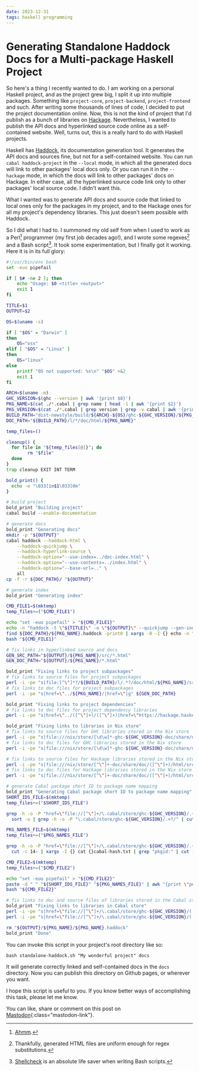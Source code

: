 ```yaml
---
date: 2023-12-31
tags: haskell programming
---
```


# Generating Standalone Haddock Docs for a Multi-package Haskell Project

So here's a thing I recently wanted to do. I am working on a personal Haskell project, and as the
project grew big, I split it up into multiple packages. Something like `project-core`, `project-backend`,
`project-frontend` and such. After writing some thousands of lines of code, I decided to put the
project documentation online. Now, this is not the kind of project that I'd publish as a bunch of
libraries on [Hackage](https://hackage.haskell.org/). Nevertheless, I wanted to publish the API docs and hyperlinked source code
online as a self-contained website. Well, turns out, this is a really hard to do with Haskell projects.

Haskell has [Haddock](http://www.haskell.org/haddock/), its documentation generation tool. It generates
the API docs and sources fine, but not for a self-contained website. You can run `cabal haddock-project` in the `--local` mode,
in which all the generated docs will link to other packages' local docs only. Or you can run it in
the `--hackage` mode, in which the
docs will link to other packages' docs on Hackage. In either case, all the hyperlinked source code
link only to other packages' local source code. I didn't want this.

What I wanted was to generate API docs and source code that linked to local ones only for the
packages in my project, and to the Hackage ones for all my project's dependency libraries. This just doesn't
seem possible with Haddock.

So I did what I had to. I summoned my old self from when I used to work as a Perl[^fn3] programmer
(my first job decades ago!), and I wrote
some regexes[^fn1] and a Bash script[^fn2]. It took some experimentation, but I finally got it working. Here it is
in its full glory:

[^fn3]: [Ahmm](https://www.xkcd.com/224).
[^fn1]: Thankfully, generated HTML files are uniform enough for regex substitutions.
[^fn2]: [Shellcheck](https://www.shellcheck.net/) is an absolute life saver when writing Bash scripts.

```bash
#!/usr/bin/env bash
set -euo pipefail

if [ $# -ne 2 ]; then
    echo "Usage: $0 <title> <output>"
    exit 1
fi

TITLE=$1
OUTPUT=$2

OS=$(uname -s)

if [ "$OS" = "Darwin" ]
then
    OS="osx"
elif [ "$OS" = "Linux" ]
then
    OS="linux"
else
    printf "OS not supported: %s\n" "$OS" >&2
    exit 1
fi

ARCH=$(uname -m)
GHC_VERSION=$(ghc --version | awk '{print $8}')
PKG_NAME=$(cat ./*.cabal | grep name | head -1 | awk '{print $2}')
PKG_VERSION=$(cat ./*.cabal | grep version | grep -v cabal | awk '{print $2}' | head -1)
BUILD_PATH="dist-newstyle/build/${ARCH}-${OS}/ghc-${GHC_VERSION}/${PKG_NAME}-${PKG_VERSION}"
DOC_PATH="${BUILD_PATH}/l/*/doc/html/${PKG_NAME}"

temp_files=()

cleanup() {
  for file in "${temp_files[@]}"; do
        rm "$file"
  done
}
trap cleanup EXIT INT TERM

bold_print() {
  echo -e "\033[1m$1\033[0m"
}

# build project
bold_print "Building project"
cabal build --enable-documentation

# generate docs
bold_print "Generating docs"
mkdir -p "${OUTPUT}"
cabal haddock --haddock-html \
    --haddock-quickjump \
    --haddock-hyperlink-source \
    --haddock-option="--use-index=../doc-index.html" \
    --haddock-option="--use-contents=../index.html" \
    --haddock-option="--base-url=.." \
    all
cp -f -r ${DOC_PATH}/ "${OUTPUT}"

# generate index
bold_print "Generating index"

CMD_FILE1=$(mktemp)
temp_files+=("$CMD_FILE1")

echo "set -euo pipefail" > "${CMD_FILE1}"
echo -n "haddock -t \"${TITLE}\" -o \"${OUTPUT}\" --quickjump --gen-index --gen-contents " >> "${CMD_FILE1}"
find ${DOC_PATH}/${PKG_NAME}.haddock -print0 | xargs -0 -I {} echo -n "--read-interface=${PKG_NAME},{} " >> "${CMD_FILE1}"
bash "${CMD_FILE1}"

# fix links in hyperlinked source and docs
GEN_SRC_PATH="${OUTPUT}/${PKG_NAME}/src/*.html"
GEN_DOC_PATH="${OUTPUT}/${PKG_NAME}/*.html"

bold_print "Fixing links to project subpackages"
# fix links to source files for project subpackages
perl -i -pe "s|file:[^\"]*?/${BUILD_PATH}/l/.*?/doc/html/${PKG_NAME}/src/||g" ${GEN_SRC_PATH}
# fix links to doc files for project subpackages
perl -i -pe "s|href=\"../${PKG_NAME}/|href=\"|g" ${GEN_DOC_PATH}

bold_print "Fixing links to project dependencies"
# fix links to doc files for project dependency libraries
perl -i -pe "s|href=\"../([^\"]+)/([^\"]+)|href=\"https://hackage.haskell.org/package/\$1/docs/\$2|g" ${GEN_DOC_PATH}

bold_print "Fixing links to libraries in Nix store"
# fix links to source files for GHC libraries stored in the Nix store
perl -i -pe "s|file:///nix/store/[\d\w]*-ghc-${GHC_VERSION}-doc/share/doc/ghc/html/libraries/([^\"]*)/src/([^\"]*)|https://hackage.haskell.org/package/\$1/docs/src/\$2|g" ${GEN_SRC_PATH}
# fix links to doc files for GHC libraries stored in the Nix store
perl -i -pe "s|file:///nix/store/[\d\w]*-ghc-${GHC_VERSION}-doc/share/doc/ghc/html/libraries/([^\"]*)/src|https://hackage.haskell.org/package/\$1/docs/src/|g" ${GEN_DOC_PATH}

# fix links to source files for Hackage libraries stored in the Nix store
perl -i -pe "s|file:///nix/store/[^\"]+-doc/share/doc/([^\"]+)/html/src/([^\"]+)|https://hackage.haskell.org/package/\$1/docs/src/\$2|g" ${GEN_SRC_PATH}
# fix links to doc files for Hackage libraries stored in the Nix store
perl -i -pe "s|file:///nix/store/[^\"]+-doc/share/doc/([^\"]+)/html/src|https://hackage.haskell.org/package/\$1/docs/src|g" ${GEN_DOC_PATH}

# generate Cabal package short ID to package name mapping
bold_print "Generating Cabal package short ID to package name mapping"
SHORT_IDS_FILE=$(mktemp)
temp_files+=("$SHORT_IDS_FILE")

grep -h -o -P "href=\"file://[^\"]+/\.cabal/store/ghc-${GHC_VERSION}/.+?/" ${GEN_SRC_PATH} ${GEN_DOC_PATH} | \
  sort -u | grep -h -o -P "\.cabal/store/ghc-${GHC_VERSION}/.+?/" | cut -d '/' -f 4 > "${SHORT_IDS_FILE}"

PKG_NAMES_FILE=$(mktemp)
temp_files+=("$PKG_NAMES_FILE")

grep -h -o -P "href=\"file://[^\"]+/\.cabal/store/ghc-${GHC_VERSION}/.+?/" ${GEN_SRC_PATH} ${GEN_DOC_PATH} | sort -u | \
  cut -c 14- | xargs -I {} cat {}cabal-hash.txt | grep "pkgid:" | cut -d ' ' -f 2 > "${PKG_NAMES_FILE}"

CMD_FILE2=$(mktemp)
temp_files+=("$CMD_FILE2")

echo "set -euo pipefail" > "${CMD_FILE2}"
paste -d " " "${SHORT_IDS_FILE}" "${PKG_NAMES_FILE}" | awk "{print \"perl -i -pe \\\"s|\"\$1\"|\"\$2\"|g\\\" ${GEN_SRC_PATH} ${GEN_DOC_PATH}\"}" >> "${CMD_FILE2}"
bash "${CMD_FILE2}"

# fix links to doc and source files of libraries stored in the Cabal store
bold_print "Fixing links to libraries in Cabal store"
perl -i -pe "s|href=\"file://[^\"]+/\.cabal/store/ghc-${GHC_VERSION}/(.+?)/share/doc/html/([^\"]+)|href=\"https://hackage.haskell.org/package/\$1/docs/src/\$2|g" ${GEN_DOC_PATH}
perl -i -pe "s|href=\"file://[^\"]+/\.cabal/store/ghc-${GHC_VERSION}/(.+?)/share/doc/html/src|href=\"https://hackage.haskell.org/package/\$1/docs/src/|g" ${GEN_SRC_PATH}

rm "${OUTPUT}/${PKG_NAME}/${PKG_NAME}.haddock"
bold_print "Done"
```

You can invoke this script in your project's root directory like so:

```
bash standalone-haddock.sh "My wonderful project" docs
```

It will generate correctly linked and self-contained docs in the `docs` directory. Now you
can publish this directory on Github pages, or wherever you want.

I hope this script is useful to you. If you know better ways of accomplishing this task, please
let me know.

You can like, share or comment on this post on [Mastodon](https://fantastic.earth/@abnv/111675766745919140){:class="mastodon-link"}.
